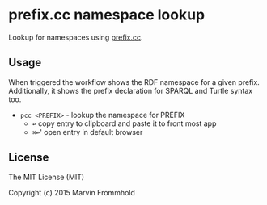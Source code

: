 # prefix.cc namespace lookup

Lookup for namespaces using [prefix.cc](http://prefix.cc/).

## Usage

When triggered the workflow shows the RDF namespace for a given prefix. Additionally, it shows the prefix declaration for SPARQL and Turtle syntax too.

* `pcc <PREFIX>` - lookup the namespace for PREFIX
  * `↩︎` copy entry to clipboard and paste it to front most app
  * `⌘↩`' open entry in default browser

## License

The MIT License (MIT)

Copyright (c) 2015 Marvin Frommhold
